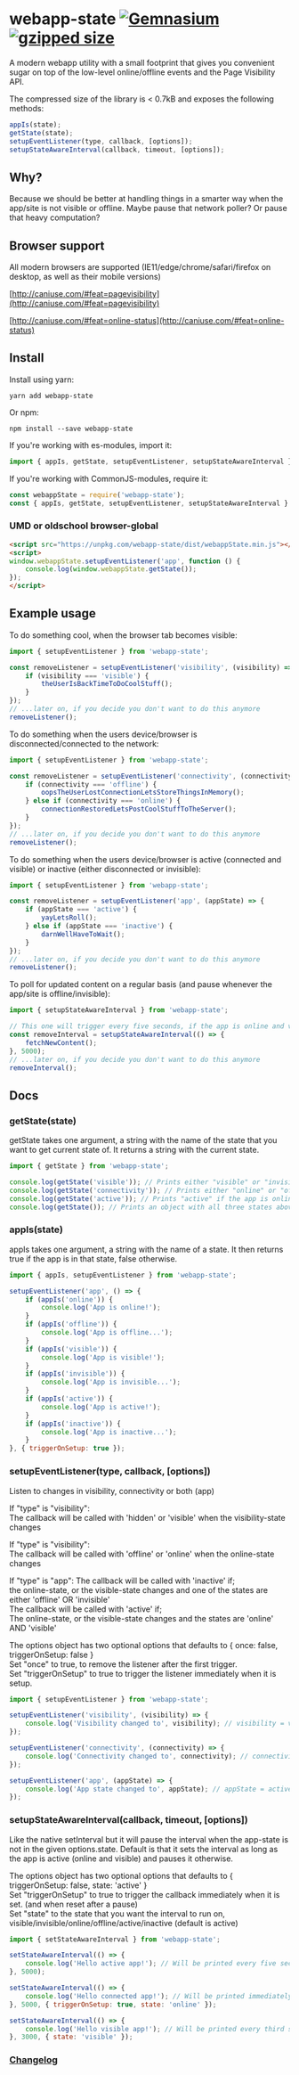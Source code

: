 # webapp-state [![Gemnasium](https://img.shields.io/gemnasium/mathiasbynens/he.svg)]() [![gzipped size](https://img.shields.io/badge/gzipped-0.7kb-brightgreen.svg)]()
A modern webapp utility with a small footprint that gives you convenient sugar on top of the low-level online/offline events and the Page Visibility API.

The compressed size of the library is < 0.7kB and exposes the following methods:

```javascript
appIs(state);
getState(state);
setupEventListener(type, callback, [options]);
setupStateAwareInterval(callback, timeout, [options]);
```

## Why?

Because we should be better at handling things in a smarter way when the app/site is not visible or offline. Maybe pause that network poller? Or pause that heavy computation?

## Browser support

All modern browsers are supported (IE11/edge/chrome/safari/firefox on desktop, as well as their mobile versions)

[http://caniuse.com/#feat=pagevisibility](http://caniuse.com/#feat=pagevisibility)

[http://caniuse.com/#feat=online-status](http://caniuse.com/#feat=online-status)

## Install

Install using yarn:

`yarn add webapp-state`

Or npm:

`npm install --save webapp-state`

If you're working with es-modules, import it:

```javascript
import { appIs, getState, setupEventListener, setupStateAwareInterval } from 'webapp-state';
```

If you're working with CommonJS-modules, require it:

```javascript
const webappState = require('webapp-state');
const { appIs, getState, setupEventListener, setupStateAwareInterval } = webappState;
```

### UMD or oldschool browser-global

```html
<script src="https://unpkg.com/webapp-state/dist/webappState.min.js"></script>
<script>
window.webappState.setupEventListener('app', function () {
	console.log(window.webappState.getState());
});
</script>
```

## Example usage

To do something cool, when the browser tab becomes visible:

```javascript
import { setupEventListener } from 'webapp-state';

const removeListener = setupEventListener('visibility', (visibility) => {
	if (visibility === 'visible') {
		theUserIsBackTimeToDoCoolStuff();
	}
});
// ...later on, if you decide you don't want to do this anymore
removeListener();
```

To do something when the users device/browser is disconnected/connected to the network:
```javascript
import { setupEventListener } from 'webapp-state';

const removeListener = setupEventListener('connectivity', (connectivity) => {
	if (connectivity === 'offline') {
		oopsTheUserLostConnectionLetsStoreThingsInMemory();
	} else if (connectivity === 'online') {
		connectionRestoredLetsPostCoolStuffToTheServer();
	}
});
// ...later on, if you decide you don't want to do this anymore
removeListener();
```

To do something when the users device/browser is active (connected and visible) or inactive (either disconnected or invisible):
```javascript
import { setupEventListener } from 'webapp-state';

const removeListener = setupEventListener('app', (appState) => {
	if (appState === 'active') {
		yayLetsRoll();
	} else if (appState === 'inactive') {
		darnWellHaveToWait();
	}
});
// ...later on, if you decide you don't want to do this anymore
removeListener();
```

To poll for updated content on a regular basis (and pause whenever the app/site is offline/invisible):
```javascript
import { setupStateAwareInterval } from 'webapp-state';

// This one will trigger every five seconds, if the app is online and visible (if not, it will pause)
const removeInterval = setupStateAwareInterval(() => {
	fetchNewContent();
}, 5000);
// ...later on, if you decide you don't want to do this anymore
removeInterval();
```

## Docs

### getState(state)

getState takes one argument, a string with the name of the state that you want to get current state of. It returns a string with the current state.

```javascript
import { getState } from 'webapp-state';

console.log(getState('visible')); // Prints either "visible" or "invisible"
console.log(getState('connectivity')); // Prints either "online" or "offline"
console.log(getState('active')); // Prints "active" if the app is online and visible, "inactive" otherwise
console.log(getState()); // Prints an object with all three states above { online, visible, active }
```

### appIs(state)

appIs takes one argument, a string with the name of a state. It then returns true if the app is in that state, false otherwise.

```javascript
import { appIs, setupEventListener } from 'webapp-state';

setupEventListener('app', () => {
	if (appIs('online')) {
		console.log('App is online!');
	}
	if (appIs('offline')) {
		console.log('App is offline...');
	}
	if (appIs('visible')) {
		console.log('App is visible!');
	}
	if (appIs('invisible')) {
		console.log('App is invisible...');
	}
	if (appIs('active')) {
		console.log('App is active!');
	}
	if (appIs('inactive')) {
		console.log('App is inactive...');
	}
}, { triggerOnSetup: true });
```

### setupEventListener(type, callback, [options])

Listen to changes in visibility, connectivity or both (app)

If "type" is "visibility":  
The callback will be called with 'hidden' or 'visible' when the visibility-state changes

If "type" is "visibility":  
The callback will be called with 'offline' or 'online' when the online-state changes

If "type" is "app":
The callback will be called with 'inactive' if;  
the online-state, or the visible-state changes and one of the states are either 'offline' OR 'invisible'  
The callback will be called with 'active' if;  
The online-state, or the visible-state changes and the states are 'online' AND 'visible'

The options object has two optional options that defaults to { once: false, triggerOnSetup: false }  
Set "once" to true, to remove the listener after the first trigger.  
Set "triggerOnSetup" to true to trigger the listener immediately when it is setup.

```javascript
import { setupEventListener } from 'webapp-state';

setupEventListener('visibility', (visibility) => {
	console.log('Visibility changed to', visibility); // visibility = visible or invisible
});

setupEventListener('connectivity', (connectivity) => {
	console.log('Connectivity changed to', connectivity); // connectivity = online or offline
});

setupEventListener('app', (appState) => {
	console.log('App state changed to', appState); // appState = active or inactive
});
```

### setupStateAwareInterval(callback, timeout, [options])

Like the native setInterval but it will pause the interval when the app-state is not in the given options.state.
Default is that it sets the interval as long as the app is active (online and visible) and pauses it otherwise.

The options object has two optional options that defaults to { triggerOnSetup: false, state: 'active' }  
Set "triggerOnSetup" to true to trigger the callback immediately when it is set. (and when reset after a pause)  
Set "state" to the state that you want the interval to run on, visible/invisible/online/offline/active/inactive (default is active)

```javascript
import { setStateAwareInterval } from 'webapp-state';

setStateAwareInterval(() => {
	console.log('Hello active app!'); // Will be printed every five second when the app is active (online and visible)
}, 5000);

setStateAwareInterval(() => {
	console.log('Hello connected app!'); // Will be printed immediately and then every five second when the app is online
}, 5000, { triggerOnSetup: true, state: 'online' });

setStateAwareInterval(() => {
	console.log('Hello visible app!'); // Will be printed every third second when the app is visible
}, 3000, { state: 'visible' });
```

### [Changelog](CHANGELOG.md)
